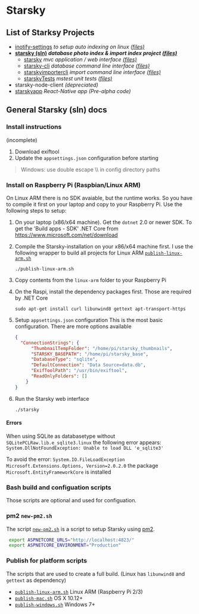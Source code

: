 # Starsky
## List of Starksy Projects
 - [inotify-settings](../inotify-settings/readme.md) _to setup auto indexing on linux [(files)](../inotify-settings)_
 - __[starsky (sln)](../starsky/readme.md) _database photo index & import index project [(files)](../starsky)___
   - [starsky](../starsky/starsky/readme.md)  _mvc application / web interface [(files)](../starsky/starsky)_
   - [starsky-cli](../starsky/starsky-cli/readme.md)  _database command line interface [(files)](../starsky/starsky-cli)_
   - [starskyimportercli](../starsky/starskyimportercli/readme.md)  _import command line interface [(files)](../starsky/starskyimporterclid)_
   - [starskyTests](../starsky/starskyTests/readme.md)  _mstest unit tests [(files)](../starsky/starskyTests)_
 - starsky-node-client  _(depreciated)_
 - [starskyapp](../starskyapp) _React-Native app (Pre-alpha code)_

## General Starsky (sln) docs


### Install instructions

(incomplete)

1. Download exiftool
2. Update the `appsettings.json` configuration before starting
> Windows: use double escape \\\\ in config directory paths


### Install on Raspberry Pi (Raspbian/Linux ARM)
On Linux ARM there is no SDK avaiable, but the runtime works. So you have to compile it first on your laptop and copy to your Raspberry Pi. Use the following steps to setup:

1) On your laptop (x86/x64 machine). Get the `dotnet` 2.0 or newer SDK. To get the 'Build apps - SDK' .NET Core from https://www.microsoft.com/net/download

2) Compile the Starsky-installation on your x86/x64 machine first. I use the following wrapper to build all projects for Linux ARM [`publish-linux-arm.sh`](publish-linux-arm.sh)
    ```
    ./publish-linux-arm.sh
    ```

3) Copy contents from the `linux-arm` folder to your Raspberry Pi

4) On the Raspi, install the dependency packages first. Those are required by .NET Core
    ```
    sudo apt-get install curl libunwind8 gettext apt-transport-https
    ```

5)  Setup `appsettings.json` configuration
    This is the most basic configuration. There are more options available
    ```json
    {
      "ConnectionStrings": {
          "ThumbnailTempFolder": "/home/pi/starsky_thumbnails",
    	  "STARSKY_BASEPATH": "/home/pi/starsky_base",
          "DatabaseType": "sqlite",
          "DefaultConnection": "Data Source=data.db",
          "ExifToolPath": "/usr/bin/exiftool",
          "ReadOnlyFolders": []
    	}
    }   
    ```
6) Run the Starsky web interface

    ```
    ./starsky
    ```

#### Errors
When using SQLite as databasetype without `SQLitePCLRaw.lib.e_sqlite3.linux` the following error appears:
`System.DllNotFoundException: Unable to load DLL 'e_sqlite3'`

To avoid the error: `System.IO.FileLoadException` `Microsoft.Extensions.Options, Version=2.0.2.0` the package `Microsoft.EntityFrameworkCore` is installed


### Bash build and configuation scripts

Those scripts are optional and used for configuation.

### pm2 `new-pm2.sh`
The script [`new-pm2.sh`](new-pm2.sh) is a script to setup Starsky using [pm2](http://pm2.keymetrics.io/).
```sh
 export ASPNETCORE_URLS="http://localhost:4823/"
 export ASPNETCORE_ENVIRONMENT="Production"
 ```

 ### Publish for platform scripts

 The scripts that are used to create a full build. (Linux has `libunwind8` and `gettext` as dependency)
  - [`publish-linux-arm.sh`](publish-linux-arm.sh) Linux ARM (Raspberry Pi 2/3)
  - [`publish-mac.sh`](publish-mac.sh) OS X 10.12+
  - [`publish-windows.sh`](publish-windows.sh) Windows 7+
